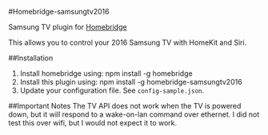 #Homebridge-samsungtv2016

Samsung TV plugin for [Homebridge](https://github.com/nfarina/homebridge)

This allows you to control your 2016 Samsung TV with HomeKit and Siri.

##Installation
1. Install homebridge using: npm install -g homebridge
2. Install this plugin using: npm install -g homebridge-samsungtv2016
3. Update your configuration file. See `config-sample.json`.

##Important Notes
The TV API does not work when the TV is powered down, but it will respond to a wake-on-lan command over ethernet. I did not test this over wifi, but I would not expect it to work.
